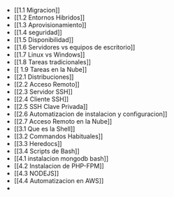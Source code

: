 - [[1.1 Migracion]]
- [[1.2 Entornos Hibridos]]
- [[1.3 Aprovisionamiento]]
- [[1.4 seguridad]]
- [[1.5 Disponibilidad]]
- [[1.6 Servidores vs equipos de escritorio]]
- [[1.7 Linux vs Windows]]
- [[1.8 Tareas tradicionales]]
- [[ 1.9 Tareas en la Nube]]
- [[2.1 Distribuciones]]
- [[2.2 Acceso Remoto]]
- [[2.3 Servidor SSH]]
- [[2.4 Cliente SSH]]
- [[2.5 SSH Clave Privada]]
- [[2.6 Automatizacion de instalacion y configuracion]]
- [[2.7 Acceso Remoto en la Nube]]
- [[3.1 Que es la Shell]]
- [[3.2 Commandos Habituales]]
- [[3.3 Heredocs]]
- [[3.4 Scripts de Bash]]
- [[4.1 instalacion mongodb bash]]
- [[4.2 Instalacion de PHP-FPM]]
- [[4.3 NODEJS]]
- [[4.4 Automatizacion en AWS]]
-